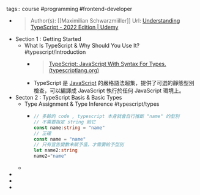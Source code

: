 tags:: course #programming #frontend-developer

- >Author(s): [[Maximilian Schwarzmiiller]]
  Url: [Understanding TypeScript - 2022 Edition | Udemy](https://www.udemy.com/course/understanding-typescript/learn/lecture/17751414)
- Section 1 : Getting Started
	- What Is TypeScript & Why Should You Use It? #typescript/introduction
		- >[TypeScript: JavaScript With Syntax For Types. (typescriptlang.org)](https://www.typescriptlang.org/)
		- TypeScript 是 [JavaScript](https://zh.wikipedia.org/wiki/JavaScript) 的嚴格語法超集，提供了可選的靜態型別檢查，可以編譯成 JavaScript 執行於任何 JavaScript 環境上。
- Secton 2 : TypeScript Basis & Basic Types
	- Type Assignment & Type Inference #typescript/types
		- ```ts
		  // 多餘的 code , typescript 本身就會自行推斷 "name" 的型別
		  // 不需要指定 string 給它
		  const name:string = "name"
		  // 正確
		  const name = "name"
		  // 只有宣告變數未賦予值，才需要給予型別
		  let name2:string
		  name2="name"
		  ```
	-
-
-
-